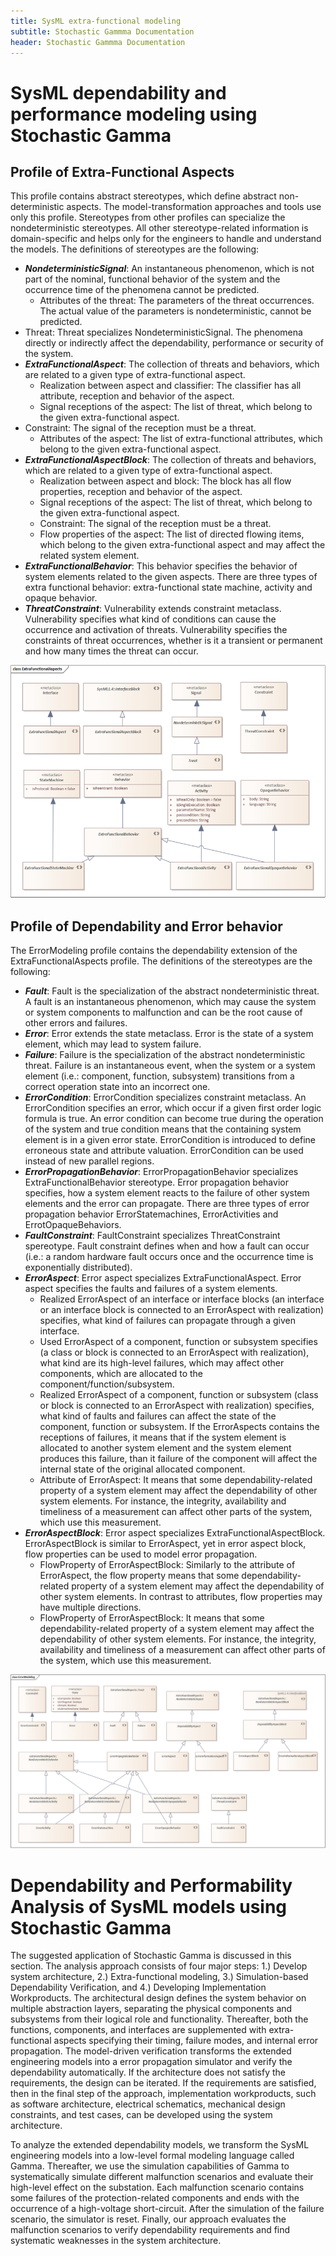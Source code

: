 ```yaml
---
title: SysML extra-functional modeling
subtitle: Stochastic Gammma Documentation
header: Stochastic Gammma Documentation
---
```

# SysML dependability and performance modeling using Stochastic Gamma

## Profile of Extra-Functional Aspects

This profile contains abstract stereotypes, which define abstract non-deterministic aspects. The model-transformation approaches and tools use only this profile. Stereotypes from other profiles can specialize the nondeterministic stereotypes. All other stereotype-related information is domain-specific and helps only for the engineers to handle and understand the models.
The definitions of stereotypes are the following:
  - ***NondeterministicSignal***: An instantaneous phenomenon, which is not part of the nominal, functional behavior of the system and the occurrence time of the phenomena cannot be predicted.
     - Attributes of the threat: The parameters of the threat occurrences. The actual value of the parameters is nondeterministic, cannot be predicted.
  - Threat: Threat specializes NondeterministicSignal. The phenomena directly or indirectly affect the dependability, performance or security of the system.
  - ***ExtraFunctionalAspect***: The collection of threats and behaviors, which are related to a given type of extra-functional aspect.
     - Realization between aspect and classifier: The classifier has all attribute, reception and behavior of the aspect.
     - Signal receptions of the aspect: The list of threat, which belong to the given extra-functional aspect.
  - Constraint: The signal of the reception must be a threat. 
     - Attributes of the aspect: The list of extra-functional attributes, which belong to the given extra-functional aspect.
  - ***ExtraFunctionalAspectBlock***: The collection of threats and behaviors, which are related to a given type of extra-functional aspect.
     - Realization between aspect and block: The block has all flow properties, reception and behavior of the aspect.
     - Signal receptions of the aspect: The list of threat, which belong to the given extra-functional aspect.
     - Constraint: The signal of the reception must be a threat. 
     - Flow properties of the aspect: The list of directed flowing items, which belong to the given extra-functional aspect and may affect the related system element.
  - ***ExtraFunctionalBehavior***: This behavior specifies the behavior of system elements related to the given aspects. There are three types of extra functional behavior: extra-functional state machine, activity and opaque behavior.
  - ***ThreatConstraint***: Vulnerability extends constraint metaclass. Vulnerability specifies what kind of conditions can cause the occurrence and activation of threats. Vulnerability specifies the constraints of threat occurrences, whether is it a transient or permanent and how many times the threat can occur.


![alt text](image-2.png)

## Profile of Dependability and Error behavior

The ErrorModeling profile contains the dependability extension of the ExtraFunctionalAspects profile. 
The definitions of the stereotypes are the following:
  - ***Fault***: Fault is the specialization of the abstract nondeterministic threat. A fault is an instantaneous phenomenon, which may cause the system or system components to malfunction and can be the root cause of other errors and failures.
  - ***Error***: Error extends the state metaclass. Error is the state of a system element, which may lead to system failure.
  - ***Failure***: Failure is the specialization of the abstract nondeterministic threat. Failure is an instantaneous event, when the system or a system element (i.e.: component, function, subsystem) transitions from a correct operation state into an incorrect one.
  - ***ErrorCondition***: ErrorCondition specializes constraint metaclass. An ErrorCondition specifies an error, which occur if a given first order logic formula is true. An error condition can become true during the operation of the system and true condition means that the containing system element is in a given error state. ErrorCondition is introduced to define erroneous state and attribute valuation. ErrorCondition can be used instead of new parallel regions. 
  - ***ErrorPropagationBehavior***: ErrorPropagationBehavior specializes ExtraFunctionalBehavior stereotype. Error propagation behavior specifies, how a system element reacts to the failure of other system elements and the error can propagate. There are three types of error propagation behavior ErrorStatemachines, ErrorActivities and ErrotOpaqueBehaviors.
  - ***FaultConstraint***: FaultConstraint specializes ThreatConstraint spereotype. Fault constraint defines when and how a fault can occur (i.e.: a random hardware fault occurs once and the occurrence time is exponentially distributed).
  - ***ErrorAspect***: Error aspect specializes ExtraFunctionalAspect. Error aspect specifies the faults and failures of a system elements.
    - Realized ErrorAspect of an interface or interface blocks (an interface or an interface block is connected to an ErrorAspect with realization)  specifies, what kind of failures can propagate through a given interface.
    - Used ErrorAspect of a component, function or subsystem specifies (a class or block is connected to an ErrorAspect with realization), what kind are its high-level failures, which may affect other components, which are allocated to the component/function/subsystem.
    - Realized ErrorAspect of a component, function or subsystem (class or block is connected to an ErrorAspect with realization)  specifies, what kind of faults and failures can affect the state of the component, function or subsystem. If the ErrorAspects contains the receptions of failures, it means that if the system element is allocated to another system element and the system element produces this failure, than it failure of the component will affect the internal state of the original allocated component.
    - Attribute of ErrorAspect: It means that some dependability-related property of a system element may affect the dependability of other system elements. For instance, the integrity, availability and timeliness of a measurement can affect other parts of the system, which use this measurement.
  - ***ErrorAspectBlock***: Error aspect specializes ExtraFunctionalAspectBlock. ErrorAspectBlock is similar to ErrorAspect, yet in error aspect block, flow properties can be used to model error propagation.
    - FlowProperty of ErrorAspectBlock: Similarly to the attribute of ErrorAspect, the flow property means that some dependability-related property of a system element may affect the dependability of other system elements. In contrast to attributes, flow properties may have multiple directions.
    - FlowProperty of ErrorAspectBlock: It means that some dependability-related property of a system element may affect the dependability of other system elements. For instance, the integrity, availability and timeliness of a measurement can affect other parts of the system, which use this measurement.

![alt text](image-3.png)

# Dependability and Performability Analysis of SysML models using Stochastic Gamma

The suggested application of Stochastic Gamma is discussed in this section. The analysis approach consists of four major steps: 1.) Develop system architecture, 2.) Extra-functional modeling, 3.) Simulation-based Dependability Verification, and 4.) Developing Implementation Workproducts. The architectural design defines the system behavior on multiple abstraction layers, separating the physical components and subsystems from their logical role and functionality. 
Thereafter, both the functions, components, and interfaces are supplemented with extra-functional aspects specifying their timing, failure modes, and internal error propagation. The model-driven verification transforms the extended engineering models into a error propagation simulator and verify the dependability automatically. If the architecture does not satisfy the requirements, the design can be iterated. If the requirements are satisfied, then in the final step of the approach, implementation workproducts, such as software architecture, electrical schematics, mechanical design constraints, and test cases, can be developed using the system architecture.

To analyze the extended dependability models, we transform the SysML engineering models into a low-level formal modeling language called Gamma. Thereafter, we use the simulation capabilities of Gamma to systematically simulate different malfunction scenarios and evaluate their high-level effect on the substation. Each malfunction scenario contains some failures of the protection-related components and ends with the occurrence of a high-voltage short-circuit. After the simulation of the failure scenario, the simulator is reset. Finally, our approach evaluates the malfunction scenarios to verify dependability requirements and find systematic weaknesses in the system architecture.